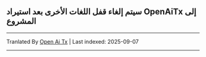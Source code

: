 ## سيتم إلغاء قفل اللغات الأخرى بعد استيراد OpenAiTx إلى المشروع

---

Tranlated By [Open Ai Tx](https://github.com/OpenAiTx/OpenAiTx) | Last indexed: 2025-09-07

---